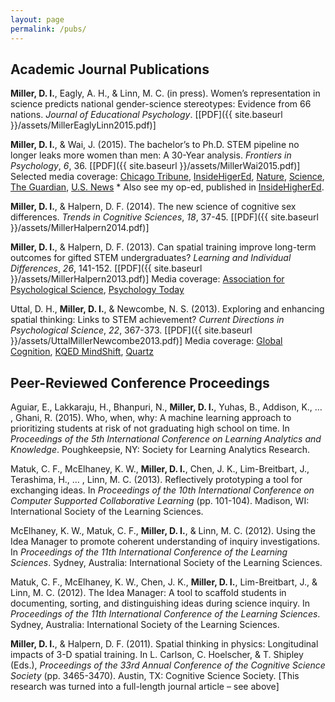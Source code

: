 ```yaml
---
layout: page
permalink: /pubs/
---
```


## Academic Journal Publications

**Miller, D. I.**, Eagly, A. H., & Linn, M. C. (in press). Women’s representation in science predicts national
gender-science stereotypes: Evidence from 66 nations. _Journal of Educational Psychology_. [[PDF]({{ site.baseurl }}/assets/MillerEaglyLinn2015.pdf)]

**Miller, D. I.**, & Wai, J. (2015). The bachelor’s to Ph.D. STEM pipeline no longer leaks more women than
men: A 30-Year analysis. _Frontiers in Psychology_, _6_, 36. [[PDF]({{ site.baseurl }}/assets/MillerWai2015.pdf)] Selected media coverage: [Chicago Tribune](http://www.chicagotribune.com/bluesky/originals/chi-david-miller-northwestern-women-stem-bsi-20150217-story.html), [InsideHigerEd](https://www.insidehighered.com/news/2015/02/18/research-suggests-pipeline-science-talent-may-leak-men-and-women-same-rate), [Nature](http://www.nature.com/news/us-women-progress-to-phd-at-same-rate-as-men-1.16939), [Science](http://sciencecareers.sciencemag.org/career_magazine/previous_issues/articles/2015_02_24/caredit.a1500052), [The Guardian](http://www.theguardian.com/higher-education-network/2015/feb/19/dont-be-fooled-by-the-closing-gender-gap-in-science-phds), [U.S. News](http://www.usnews.com/news/stem-solutions/articles/2015/02/17/report-no-leaky-pipeline-for-women-in-stem)
	* Also see my op-ed, published in [InsideHigherEd](https://www.insidehighered.com/views/2015/03/03/essay-calls-ending-leaky-pipeline-metaphor-when-discussing-women-science).

**Miller, D. I.**, & Halpern, D. F. (2014). The new science of cognitive sex differences. _Trends in Cognitive
Sciences_, _18_, 37-45. [[PDF]({{ site.baseurl }}/assets/MillerHalpern2014.pdf)]


**Miller, D. I.**, & Halpern, D. F. (2013). Can spatial training improve long-term outcomes for gifted STEM
undergraduates? _Learning and Individual Differences_, _26_, 141-152. [[PDF]({{ site.baseurl }}/assets/MillerHalpern2013.pdf)] Media coverage: [Association for Psychological Science](http://www.psychologicalscience.org/index.php/convention/longitudinal-impacts-of-3-d-spatial-training-among-gifted-stem-undergraduates.html), [Psychology Today](https://www.psychologytoday.com/blog/finding-the-next-einstein/201105/is-spatial-intelligence-essential-innovation-and-can-we)

Uttal, D. H., **Miller, D. I.**, & Newcombe, N. S. (2013). Exploring and enhancing spatial thinking: Links to
STEM achievement? _Current Directions in Psychological Science_, _22_, 367-373. [[PDF]({{ site.baseurl }}/assets/UttalMillerNewcombe2013.pdf)] Media coverage: [Global Cognition](http://www.globalcognition.org/head-smart/building-spatial-thinking-improves-stem-success/), [KQED MindShift](http://blogs.kqed.org/mindshift/2013/07/why-we-need-to-value-spatial-creativity/), [Quartz](http://qz.com/151131/standardized-tests-discriminate-against-the-next-einsteins-and-teslas/)


## Peer-Reviewed Conference Proceedings

Aguiar, E., Lakkaraju, H., Bhanpuri, N., **Miller, D. I.**, Yuhas, B., Addison, K., … , Ghani, R. (2015). Who,
when, why: A machine learning approach to prioritizing students at risk of not graduating high
school on time. In _Proceedings of the 5th International Conference on Learning Analytics and Knowledge_.
Poughkeepsie, NY: Society for Learning Analytics Research.

Matuk, C. F., McElhaney, K. W., **Miller, D. I.**, Chen, J. K., Lim-Breitbart, J., Terashima, H., … , Linn, M. C.
(2013). Reflectively prototyping a tool for exchanging ideas. In _Proceedings of the 10th International
Conference on Computer Supported Collaborative Learning_ (pp. 101-104). Madison, WI: International
Society of the Learning Sciences.

McElhaney, K. W., Matuk, C. F., **Miller, D. I.**, & Linn, M. C. (2012). Using the Idea Manager to promote
coherent understanding of inquiry investigations. In _Proceedings of the 11th International Conference of
the Learning Sciences_. Sydney, Australia: International Society of the Learning Sciences.

Matuk, C. F., McElhaney, K. W., Chen, J. K., **Miller, D. I.**, Lim-Breitbart, J., & Linn, M. C. (2012). The Idea
Manager: A tool to scaffold students in documenting, sorting, and distinguishing ideas during science
inquiry. In _Proceedings of the 11th International Conference of the Learning Sciences_. Sydney, Australia:
International Society of the Learning Sciences.

**Miller, D. I.**, & Halpern, D. F. (2011). Spatial thinking in physics: Longitudinal impacts of 3-D spatial
training. In L. Carlson, C. Hoelscher, & T. Shipley (Eds.), _Proceedings of the 33rd Annual Conference of
the Cognitive Science Society_ (pp. 3465-3470). Austin, TX: Cognitive Science Society. [This research was
turned into a full-length journal article – see above]
